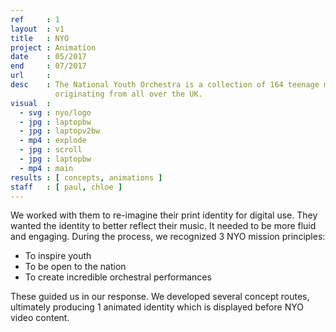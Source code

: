 ```yaml
---
ref     : 1
layout  : v1
title   : NYO
project : Animation
date    : 05/2017
end     : 07/2017
url     :
desc    : The National Youth Orchestra is a collection of 164 teenage musicians,
          originating from all over the UK.
visual  :
  - svg : nyo/logo
  - jpg : laptopbw
  - jpg : laptopv2bw
  - mp4 : explode
  - jpg : scroll
  - jpg : laptopbw
  - mp4 : main
results : [ concepts, animations ]
staff   : [ paul, chloe ]
---
```


We worked with them to re-imagine their print identity for digital use. They wanted the identity to better reflect their music. It needed to be more fluid and engaging. During the process, we recognized 3 NYO mission principles:

- To inspire youth
- To be open to the nation
- To create incredible orchestral performances

These guided us in our response. We developed several concept routes, ultimately producing 1 animated identity which is displayed before NYO video content.
